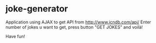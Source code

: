 # joke-generator

Application using AJAX to get API from http://www.icndb.com/api/ 
Enter number of jokes u want to get, press button "GET JOKES" and voilà! 

Have fun!
